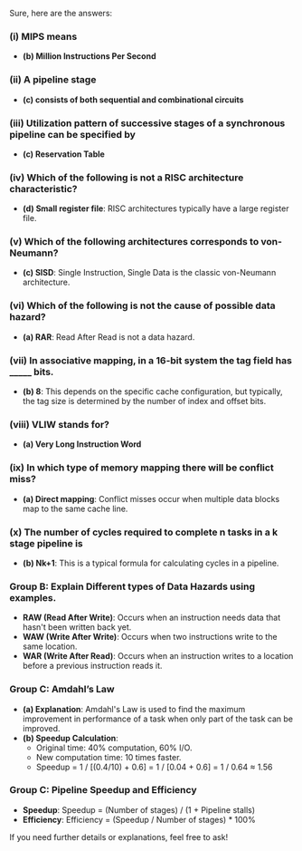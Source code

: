 

Sure, here are the answers:

### (i) MIPS means
- **(b) Million Instructions Per Second**

### (ii) A pipeline stage
- **(c) consists of both sequential and combinational circuits**

### (iii) Utilization pattern of successive stages of a synchronous pipeline can be specified by
- **(c) Reservation Table**

### (iv) Which of the following is not a RISC architecture characteristic?
- **(d) Small register file**: RISC architectures typically have a large register file.

### (v) Which of the following architectures corresponds to von-Neumann?
- **(c) SISD**: Single Instruction, Single Data is the classic von-Neumann architecture.

### (vi) Which of the following is not the cause of possible data hazard?
- **(a) RAR**: Read After Read is not a data hazard.

### (vii) In associative mapping, in a 16-bit system the tag field has _____ bits.
- **(b) 8**: This depends on the specific cache configuration, but typically, the tag size is determined by the number of index and offset bits.

### (viii) VLIW stands for?
- **(a) Very Long Instruction Word**

### (ix) In which type of memory mapping there will be conflict miss?
- **(a) Direct mapping**: Conflict misses occur when multiple data blocks map to the same cache line.

### (x) The number of cycles required to complete n tasks in a k stage pipeline is
- **(b) Nk+1**: This is a typical formula for calculating cycles in a pipeline.

### Group B: Explain Different types of Data Hazards using examples.
- **RAW (Read After Write)**: Occurs when an instruction needs data that hasn't been written back yet.
- **WAW (Write After Write)**: Occurs when two instructions write to the same location.
- **WAR (Write After Read)**: Occurs when an instruction writes to a location before a previous instruction reads it.

### Group C: Amdahl’s Law
- **(a) Explanation**: Amdahl's Law is used to find the maximum improvement in performance of a task when only part of the task can be improved.
- **(b) Speedup Calculation**: 
  - Original time: 40% computation, 60% I/O.
  - New computation time: 10 times faster.
  - Speedup = 1 / [(0.4/10) + 0.6] = 1 / [0.04 + 0.6] = 1 / 0.64 ≈ 1.56

### Group C: Pipeline Speedup and Efficiency
- **Speedup**: Speedup = (Number of stages) / (1 + Pipeline stalls)
- **Efficiency**: Efficiency = (Speedup / Number of stages) * 100%

If you need further details or explanations, feel free to ask!
